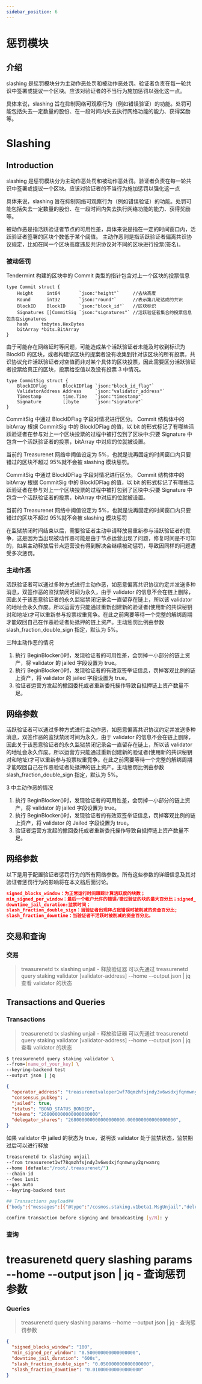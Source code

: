 ```yaml
---
sidebar_position: 6
---
```


# 惩罚模块

## 介绍

slashing 是惩罚模块分为主动作恶处罚和被动作恶处罚。验证者负责在每一轮共识中签署或提议一个区块。应该对验证者的不当行为施加惩罚以强化这一点。

具体来说，slashing 旨在抑制网络可观察行为（例如错误验证）的功能。处罚可能包括失去一定数量的股份、在一段时间内失去执行网络功能的能力、获得奖励等。

# Slashing

## Introduction

slashing 是惩罚模块分为主动作恶处罚和被动作恶处罚。验证者负责在每一轮共识中签署或提议一个区块。应该对验证者的不当行为施加惩罚以强化这一点

具体来说，slashing 旨在抑制网络可观察行为（例如错误验证）的功能。处罚可能包括失去一定数量的股份、在一段时间内失去执行网络功能的能力、获得奖励等。


被动作恶是指活跃验证者节点的可用性差，具体来说是指在一定的时间窗口内，活跃验证者签署的区块个数低于某个阈值。
主动作恶则是指活跃验证者偏离共识协议规定，比如在同一个区块高度违反共识协议对不同的区块进行投票(签名)。

### 被动惩罚


Tendermint 构建的区块中的 Commit 类型的指针包含对上一个区块的投票信息


```golang
type Commit struct {
	Height     int64       `json:"height"`     //去块高度
	Round      int32       `json:"round"`      //表示第几轮达成的共识
	BlockID    BlockID     `json:"block_id"`   //区块标识
	Signatures []CommitSig `json:"signatures"` //活跃验证者集合的投票信息包含在signatures
	hash     tmbytes.HexBytes
	bitArray *bits.BitArray
}
```

由于可能存在网络延时等问题，可能造成某个活跃验证者未能及时收到标识为 BlockID 的区块，或者构建该区块的提案者没有收集到针对该区块的所有投票，共识协议允许活跃验证者对空值而非对某个具体的区块投票，因此需要区分活跃验证者投票给真正的区块，投票给空值以及没有投票 3 中情况。


```golang
type CommitSig struct {
	BlockIDFlag      BlockIDFlag `json:"block_id_flag"`
	ValidatorAddress Address     `json:"validator_address"`
	Timestamp        time.Time   `json:"timestamp"`
	Signature        []byte      `json:"signature"`
}
```

CommitSig 中通过 BlockIDFlag 字段对情况进行区分。
Commit 结构体中的 bitArray 根据 CommitSig 中的 BlockIDFlag 的值，以 bit 的形式标记了有哪些活跃验证者在参与对上一个区块投票的过程中被打包到了区块中:只要 Signature 中包含一个活跃验证者的投票，bitArray 中对应的位就被设置。

当前的 Treasurenet 网络中阈值设定为 5%，也就是说再固定的时间窗口内只要错过的区块不超过 95%就不会被 slashing 模块惩罚。

CommitSig 中通过 BlockIDFlag 字段对情况进行区分。
Commit 结构体中的 bitArray 根据 CommitSig 中的 BlockIDFlag 的值，以 bit 的形式标记了有哪些活跃验证者在参与对上一个区块投票的过程中被打包到了区块中:只要 Signature 中包含一个活跃验证者的投票，bitArray 中对应的位就被设置。

当前的 Treasurenet 网络中阈值设定为 5%，也就是说再固定的时间窗口内只要错过的区块不超过 95%就不会被 slashing 模块惩罚

在监狱禁闭时间结束以后，需要验证者主动申请释放易重新参与活跃验证者的竞争，这是因为当出现被动作恶可能是由于节点运营出现了问题，修复时间是不可知的，如果主动释放后节点运营没有得到解决会继续被动惩罚，导致因同样的问题遭受多次惩罚。

### 主动作恶

活跃验证者可以通过多种方式进行主动作恶，如恶意偏离共识协议约定并发送多种消息，双签作恶的监狱禁闭时间为永久，由于 validator 的信息不会在链上删除，因此关于该恶意验证者的永久监狱禁闭记录会一直留存在链上，所以该 validator 的地址会永久作废。所以运营方只能通过重新创建新的验证者(使用新的共识秘钥对和地址)才可以重新参与投票权重竞争。在此之前需要等待一个完整的解绑周期才能取回自己在作恶验证者处抵押的链上资产。主动惩罚比例由参数 slash_fraction_double_sign 指定，默认为 5%。

三种主动作恶的情况

1. 执行 BeginBlocker()时，发现验证者的可用性差，会罚掉一小部分的链上资产，将 validator 的 jailed 字段设置为 true。
2. 执行 BeginBlocker()时，发现验证者的有效双签举证信息，罚掉客观比例的链上资产，将 validator 的 jailed 字段设置为 true。
3. 验证者运营方发起的撤回委托或者重新委托操作导致自抵押链上资产数量不足。

## 网络参数

活跃验证者可以通过多种方式进行主动作恶，如恶意偏离共识协议约定并发送多种消息，双签作恶的监狱禁闭时间为永久，由于 validator 的信息不会在链上删除，因此关于该恶意验证者的永久监狱禁闭记录会一直留存在链上，所以该 validator 的地址会永久作废。所以运营方只能通过重新创建新的验证者(使用新的共识秘钥对和地址)才可以重新参与投票权重竞争。在此之前需要等待一个完整的解绑周期才能取回自己在作恶验证者处抵押的链上资产。主动惩罚比例由参数 slash_fraction_double_sign 指定，默认为 5%。

3 中主动作恶的情况

1. 执行 BeginBlocker()时，发现验证者的可用性差，会罚掉一小部分的链上资产，将 validator 的 jailed 字段设置为 true。
2. 执行 BeginBlocker()时，发现验证者的有效双签举证信息，罚掉客观比例的链上资产，将 validator 的 Jailed 字段设置为 true。
3. 验证者运营方发起的撤回委托或者重新委托操作导致自抵押链上资产数量不足。

## 网络参数

以下是用于配置验证者惩罚行为的所有网络参数。所有这些参数的详细信息及其对验证者惩罚行为的影响将在本文档后面讨论。

```json
signed_blocks_window：为正常运行时间跟踪计算活跃度的块数；
min_signed_per_window：最后一个帐户允许的错误/错过验证的块的最大百分比；signed_blocks_window在停用之前阻塞；
downtime_jail_duration:监禁时间；
slash_fraction_double_sign：当验证者出现拜占庭错误时被削减的资金百分比;
slash_fraction_downtime：当验证者不活跃时被削减的资金百分比。
```

## 交易和查询

### 交易

> treasurenetd tx slashing unjail - 释放验证器
> 可以先通过 treasurenetd query staking validator [validator-address] --home --output json | jq 查看 validator 的状态


## Transactions and Queries

### Transactions

> treasurenetd tx slashing unjail - 释放验证器
> 可以先通过 treasurenetd query staking validator [validator-address] --home --output json | jq 查看 validator 的状态
>

```sh
$ treasurenetd query staking validator \
--from=[name_of_your_key] \
--keyring-backend test
--output json | jq
```

```json
{
  "operator_address": "treasurenetvaloper1wf78qmzhfsjndy3v6wsdxjfqnmwnyy2gzs46zq",
  "consensus_pubkey": ,
  "jailed": true,
  "status": "BOND_STATUS_BONDED",
  "tokens": "268000000000000000000",
  "delegator_shares": "268000000000000000000.000000000000000000",
}
```

如果 validator 中 jailed 的状态为 true，说明该 validator 处于监禁状态，监禁期过后可以进行释放

```sh
treasurenetd tx slashing unjail
--from treasurenet1wf78qmzhfsjndy3v6wsdxjfqnmwnyy2grwxmrg
--home (defaule:"/root/.treasurenet/")
--chain-id
--fees 1unit
--gas auto
--keyring-backend test

## Transactions payload##
{"body":{"messages":[{"@type":"/cosmos.staking.v1beta1.MsgUnjail","delegator_address":"treasurenet1wf78qmzhfsjndy3v6wsdxjfqnmwnyy2grwxmrg","validator_address":"treasurenetvaloper1wf78qmzhfsjndy3v6wsdxjfqnmwnyy2gzs46zq","amount":{"denom":"aunit","amount":"10000000000000000000"}}],"memo":"","timeout_height":"0","extension_options":[],"non_critical_extension_options":[]},"auth_info":{"signer_infos":[],"fee":{"amount":[{"denom":"aunit","amount":"1000000000000000000"}],"gas_limit":"214201","payer":"","granter":""}},"signatures":[]}

confirm transaction before signing and broadcasting [y/N]: y
```

### 查询

# treasurenetd query slashing params --home --output json | jq - 查询惩罚参数

### Queries

> treasurenetd query slashing params --home --output json | jq - 查询惩罚参数

```json
{
  "signed_blocks_window": "100",
  "min_signed_per_window": "0.500000000000000000",
  "downtime_jail_duration": "600s",
  "slash_fraction_double_sign": "0.050000000000000000",
  "slash_fraction_downtime": "0.010000000000000000"
}
```
